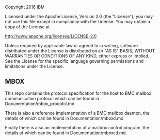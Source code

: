 Copyright 2016 IBM

Licensed under the Apache License, Version 2.0 (the "License");
you may not use this file except in compliance with the License.
You may obtain a copy of the License at

  http://www.apache.org/licenses/LICENSE-2.0

Unless required by applicable law or agreed to in writing, software
distributed under the License is distributed on an "AS IS" BASIS,
WITHOUT WARRANTIES OR CONDITIONS OF ANY KIND, either express or implied.
See the License for the specific language governing permissions and
limitations under the License.

## MBOX

This repo contains the protocol specification for the host to BMC mailbox
communication protocol which can be found in Documentation/mbox_procotol.md.

There is also a reference implementation of a BMC mailbox daemon, the details
of which can be found in Documentation/mboxd.md.

Finally there is also an implementation of a mailbox control program, the
details of which can be found in Documentation/mboxctl.md.
